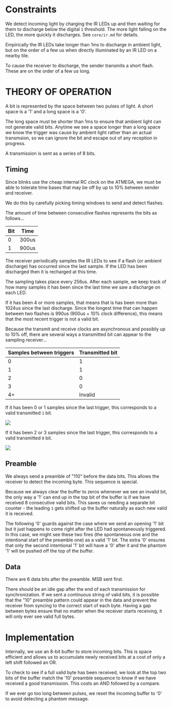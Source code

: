 # Constraints

We detect incoming light by charging the IR LEDs up and then waiting for them to discharge below the digital `1` threshold. The more light falling on the LED, the more quickly it discharges. See `core/ir.md` for details.

Empirically the IR LEDs take longer than 1ms to discharge in ambient light, but on the order of a few us when directly illuminated by an IR LED on a nearby tile.

To cause the receiver to discharge, the sender transmits a short flash. These are on the order of a few us long.  

# THEORY OF OPERATION

A bit is represented by the space between two pulses of light. A short space is a '1' and a long space is a '0'.

The long space must be shorter than 1ms to ensure that ambient light can not generate valid bits. Anytime we see a space longer than a long space we know the trigger was cause by ambient light rather than an actual transmsion, so we can ignore the bit and escape out of any reception in progress.  

A transmission is sent as a series of 8 bits. 

## Timing

Since blinks use the cheap internal RC clock on the ATMEGA, we must be able to tolerate time bases that may be off by up to 10% between sender and receiver.

We do this by carefully picking timing windows to send and detect flashes.

The amount of time between consecutive flashes represents the bits as follows...

| Bit | Time | 
|-|-|
| 0 | 300us |
| 1 | 900us |

The receiver periodically samples the IR LEDs to see if a flash (or ambient discharge) has occurred since the last sample.  If the LED has been discharged then it is recharged at this time. 

The sampling takes place every 256us. After each sample, we keep track of how many samples it has been since the last time we saw a discharge on each LED.

If it has been 4 or more samples, that means that is has been more than 1024us since the last discharge. Since the longest time that can happen between two flashes is 990us (900us + 10% clock difference), this means that the most recent trigger is not a valid bit.

Because the transmit and receive clocks are asynchronous and possibly up to 10% off, there are several ways a transmitted bit can appear to the sampling receiver...

| Samples between triggers | Transmitted bit |
|-|-|
| 0 | 1 |
| 1 | 1 |
| 2 | 0 |
| 3 | 0 |
| 4+ | Invalid |

If it has been 0 or 1 samples since the last trigger, this corresponds to a valid transmitted `1` bit.

![](img/1-bit-timing.png)


If it has been 2 or 3 samples since the last trigger, this corresponds to a valid transmitted `0` bit.


![](img/0-bit-timing.png)


## Preamble
        
We always send a preamble of "110" before the data bits. This allows the receiver to detect the 
incoming byte. This sequence is special.

Because we always clear the buffer to zeros whenever we see an invalid bit, the only way a '1' can end up in the top bit of the buffer is if we have received 8 consecutive valid bits. This saves us needing a separate bit counter - the leading `1` gets shifted up the buffer naturally as each new valid it is received. 


The following '0' guards against the case where we send an opening '1' bit but it just happens to come right after the LED had spontaneously triggered. In this case, we might see these two fires (the spontaneous one and the intentional start of the preamble one) as a valid '1' bit. The extra '0' ensures that only the second intentional '1' bit will have a '0' after it and the phantom '1' will be pushed off the top of the buffer. 

## Data

There are 6 data bits after the preamble. MSB sent first. 

There should be an idle gap after the end of each transmission for synchronization. If we sent a continuous string of valid bits, it is possible that the "10" preamble pattern could appear in the data and prevent the receiver from syncing to the correct start of each byte. Having a gap between bytes ensure that no matter when the receiver starts receiving, it will only ever see valid full bytes.

# Implementation     
    
Internally, we use an 8-bit buffer to store incoming bits. This is space efficient and allows us to accumulate newly received bits at a cost of only a left shift followed an OR. 

To check to see if a full valid byte has been received, we look at the top two bits of the buffer match the '10' preamble sequence to know if we have received a good transmission. This costs an AND followed by a compare. 

If we ever go too long between pulses, we reset the incoming buffer to '0' to avoid detecting a phantom message. 
